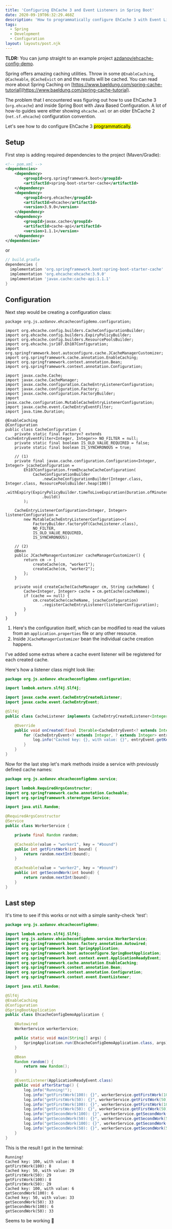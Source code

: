 ```yaml
---
title: 'Configuring EhCache 3 and Event Listeners in Spring Boot'
date: 2020-09-19T06:32:29.468Z
description: 'How to programmatically configure EhCache 3 with Event Listeners in Spring Boot.'
tags:
  - Spring
  - Development
  - Configuration
layout: layouts/post.njk
---
```


__TLDR:__ You can jump straight to an example project [azdanov/ehcache-config-demo](https://github.com/azdanov/ehcache-config-demo).

Spring offers amazing caching utilities. Throw in some `@EnableCaching`, `@Cacheable`, `@CacheEvict` on  and the results will be cached. You can read more about Spring Caching on [https://www.baeldung.com/spring-cache-tutorial](https://www.baeldung.com/spring-cache-tutorial).

The problem that I encountered was figuring out how to use EhCache 3 (`org.ehcache`) and inside Spring Boot with Java Based Configuration. A lot of how-to guides were either showing `ehcache.xml` or an older EhCache 2 (`net.sf.ehcache`) configuration convention.

Let's see how to do configure EhCache 3 <mark>programmatically</mark>.

## Setup

First step is adding required dependencies to the project (Maven/Gradle):

```xml
<!-- pom.xml -->
<dependencies>
    <dependency>
        <groupId>org.springframework.boot</groupId>
        <artifactId>spring-boot-starter-cache</artifactId>
    </dependency>
    <dependency>
        <groupId>org.ehcache</groupId>
        <artifactId>ehcache</artifactId>
        <version>3.9.0</version>
    </dependency>
    <dependency>
        <groupId>javax.cache</groupId>
        <artifactId>cache-api</artifactId>
        <version>1.1.1</version>
    </dependency>
</dependencies>
```
or
```groovy
// build.gradle
dependencies {
  implementation 'org.springframework.boot:spring-boot-starter-cache'
  implementation 'org.ehcache:ehcache:3.9.0'
  implementation 'javax.cache:cache-api:1.1.1'
}
```

## Configuration

Next step would be creating a configuration class:

```java/27,43/
package org.js.azdanov.ehcacheconfigdemo.configuration;

import org.ehcache.config.builders.CacheConfigurationBuilder;
import org.ehcache.config.builders.ExpiryPolicyBuilder;
import org.ehcache.config.builders.ResourcePoolsBuilder;
import org.ehcache.jsr107.Eh107Configuration;
import org.springframework.boot.autoconfigure.cache.JCacheManagerCustomizer;
import org.springframework.cache.annotation.EnableCaching;
import org.springframework.context.annotation.Bean;
import org.springframework.context.annotation.Configuration;

import javax.cache.Cache;
import javax.cache.CacheManager;
import javax.cache.configuration.CacheEntryListenerConfiguration;
import javax.cache.configuration.Factory;
import javax.cache.configuration.FactoryBuilder;
import javax.cache.configuration.MutableCacheEntryListenerConfiguration;
import javax.cache.event.CacheEntryEventFilter;
import java.time.Duration;

@EnableCaching
@Configuration
public class CacheConfiguration {
    private static final Factory<? extends CacheEntryEventFilter<Integer, Integer>> NO_FILTER = null;
    private static final boolean IS_OLD_VALUE_REQUIRED = false;
    private static final boolean IS_SYNCHRONOUS = true;

    // (1)
    private final javax.cache.configuration.Configuration<Integer, Integer> jcacheConfiguration =
        Eh107Configuration.fromEhcacheCacheConfiguration(
            CacheConfigurationBuilder
                .newCacheConfigurationBuilder(Integer.class, Integer.class, ResourcePoolsBuilder.heap(100))
                .withExpiry(ExpiryPolicyBuilder.timeToLiveExpiration(Duration.ofMinutes(5)))
                .build()
        );

    CacheEntryListenerConfiguration<Integer, Integer> listenerConfiguration =
        new MutableCacheEntryListenerConfiguration<>(
            FactoryBuilder.factoryOf(CacheListener.class),
            NO_FILTER,
            IS_OLD_VALUE_REQUIRED,
            IS_SYNCHRONOUS);

    // (2)
    @Bean
    public JCacheManagerCustomizer cacheManagerCustomizer() {
        return cm -> {
            createCache(cm, "worker1");
            createCache(cm, "worker2");
        };
    }

    private void createCache(CacheManager cm, String cacheName) {
        Cache<Integer, Integer> cache = cm.getCache(cacheName);
        if (cache == null) {
            cm.createCache(cacheName, jcacheConfiguration)
                .registerCacheEntryListener(listenerConfiguration);
        }
    }
}
```

1. Here's the configuration itself, which can be modified to read the values from an `application.properties` file or any other resource.
2. Inside `JCacheManagerCustomizer` bean the individual cache creation happens.

I've added some extras where a cache event listener will be registered for each created cache.

Here's how a listener class might look like:

```java
package org.js.azdanov.ehcacheconfigdemo.configuration;

import lombok.extern.slf4j.Slf4j;

import javax.cache.event.CacheEntryCreatedListener;
import javax.cache.event.CacheEntryEvent;

@Slf4j
public class CacheListener implements CacheEntryCreatedListener<Integer, Integer> {

    @Override
    public void onCreated(final Iterable<CacheEntryEvent<? extends Integer, ? extends Integer>> cacheEntryEvents) {
        for (CacheEntryEvent<? extends Integer, ? extends Integer> entryEvent : cacheEntryEvents) {
            log.info("Cached key: {}, with value: {}", entryEvent.getKey(), entryEvent.getValue());
        }
    }
}
```

Now for the last step let's mark methods inside a service with previously defined cache names:

```java
package org.js.azdanov.ehcacheconfigdemo.service;

import lombok.RequiredArgsConstructor;
import org.springframework.cache.annotation.Cacheable;
import org.springframework.stereotype.Service;

import java.util.Random;

@RequiredArgsConstructor
@Service
public class WorkerService {

    private final Random random;

    @Cacheable(value = "worker1", key = "#bound")
    public int getFirstWork(int bound) {
        return random.nextInt(bound);
    }

    @Cacheable(value = "worker2", key = "#bound")
    public int getSecondWork(int bound) {
        return random.nextInt(bound);
    }
}
```

## Last step

It's time to see if this works or not with a simple sanity-check 'test':

```java
package org.js.azdanov.ehcacheconfigdemo;

import lombok.extern.slf4j.Slf4j;
import org.js.azdanov.ehcacheconfigdemo.service.WorkerService;
import org.springframework.beans.factory.annotation.Autowired;
import org.springframework.boot.SpringApplication;
import org.springframework.boot.autoconfigure.SpringBootApplication;
import org.springframework.boot.context.event.ApplicationReadyEvent;
import org.springframework.cache.annotation.EnableCaching;
import org.springframework.context.annotation.Bean;
import org.springframework.context.annotation.Configuration;
import org.springframework.context.event.EventListener;

import java.util.Random;

@Slf4j
@EnableCaching
@Configuration
@SpringBootApplication
public class EhcacheConfigDemoApplication {

    @Autowired
    WorkerService workerService;

    public static void main(String[] args) {
        SpringApplication.run(EhcacheConfigDemoApplication.class, args);
    }

    @Bean
    Random random() {
        return new Random();
    }

    @EventListener(ApplicationReadyEvent.class)
    public void afterStartup() {
        log.info("Running!");
        log.info("getFirstWork(100): {}", workerService.getFirstWork(100));
        log.info("getFirstWork(50): {}", workerService.getFirstWork(50));
        log.info("getFirstWork(100): {}", workerService.getFirstWork(100));
        log.info("getFirstWork(50): {}", workerService.getFirstWork(50));
        log.info("getSecondWork(100): {}", workerService.getSecondWork(100));
        log.info("getSecondWork(50): {}", workerService.getSecondWork(50));
        log.info("getSecondWork(100): {}", workerService.getSecondWork(100));
        log.info("getSecondWork(50): {}", workerService.getSecondWork(50));
    }
}
```

This is the result I got in the terminal:

```text
Running!
Cached key: 100, with value: 8
getFirstWork(100): 8
Cached key: 50, with value: 29
getFirstWork(50): 29
getFirstWork(100): 8
getFirstWork(50): 29
Cached key: 100, with value: 6
getSecondWork(100): 6
Cached key: 50, with value: 33
getSecondWork(50): 33
getSecondWork(100): 6
getSecondWork(50): 33
```

Seems to be working 🙂
